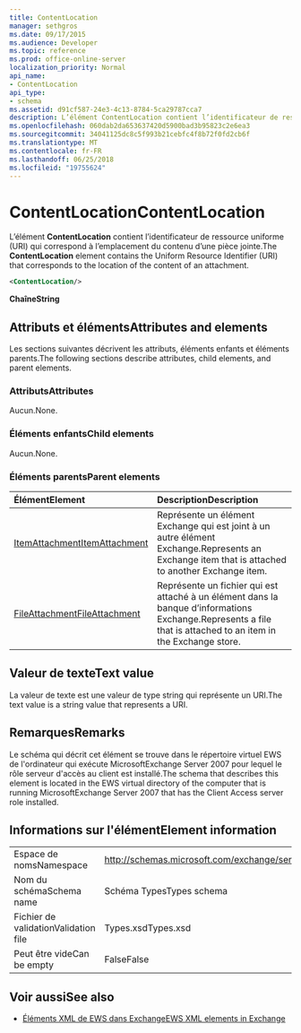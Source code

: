 ```yaml
---
title: ContentLocation
manager: sethgros
ms.date: 09/17/2015
ms.audience: Developer
ms.topic: reference
ms.prod: office-online-server
localization_priority: Normal
api_name:
- ContentLocation
api_type:
- schema
ms.assetid: d91cf587-24e3-4c13-8784-5ca29787cca7
description: L’élément ContentLocation contient l’identificateur de ressource uniforme (URI) qui correspond à l’emplacement du contenu d’une pièce jointe.
ms.openlocfilehash: 060dab2da653637420d5900bad3b95823c2e6ea3
ms.sourcegitcommit: 34041125dc8c5f993b21cebfc4f8b72f0fd2cb6f
ms.translationtype: MT
ms.contentlocale: fr-FR
ms.lasthandoff: 06/25/2018
ms.locfileid: "19755624"
---
```

# <a name="contentlocation"></a><span data-ttu-id="acea9-103">ContentLocation</span><span class="sxs-lookup"><span data-stu-id="acea9-103">ContentLocation</span></span>

<span data-ttu-id="acea9-104">L’élément **ContentLocation** contient l’identificateur de ressource uniforme (URI) qui correspond à l’emplacement du contenu d’une pièce jointe.</span><span class="sxs-lookup"><span data-stu-id="acea9-104">The **ContentLocation** element contains the Uniform Resource Identifier (URI) that corresponds to the location of the content of an attachment.</span></span> 
  
```xml
<ContentLocation/>
```

 <span data-ttu-id="acea9-105">**Chaîne**</span><span class="sxs-lookup"><span data-stu-id="acea9-105">**String**</span></span>
## <a name="attributes-and-elements"></a><span data-ttu-id="acea9-106">Attributs et éléments</span><span class="sxs-lookup"><span data-stu-id="acea9-106">Attributes and elements</span></span>

<span data-ttu-id="acea9-107">Les sections suivantes décrivent les attributs, éléments enfants et éléments parents.</span><span class="sxs-lookup"><span data-stu-id="acea9-107">The following sections describe attributes, child elements, and parent elements.</span></span>
  
### <a name="attributes"></a><span data-ttu-id="acea9-108">Attributs</span><span class="sxs-lookup"><span data-stu-id="acea9-108">Attributes</span></span>

<span data-ttu-id="acea9-109">Aucun.</span><span class="sxs-lookup"><span data-stu-id="acea9-109">None.</span></span>
  
### <a name="child-elements"></a><span data-ttu-id="acea9-110">Éléments enfants</span><span class="sxs-lookup"><span data-stu-id="acea9-110">Child elements</span></span>

<span data-ttu-id="acea9-111">Aucun.</span><span class="sxs-lookup"><span data-stu-id="acea9-111">None.</span></span>
  
### <a name="parent-elements"></a><span data-ttu-id="acea9-112">Éléments parents</span><span class="sxs-lookup"><span data-stu-id="acea9-112">Parent elements</span></span>

|<span data-ttu-id="acea9-113">**Élément**</span><span class="sxs-lookup"><span data-stu-id="acea9-113">**Element**</span></span>|<span data-ttu-id="acea9-114">**Description**</span><span class="sxs-lookup"><span data-stu-id="acea9-114">**Description**</span></span>|
|:-----|:-----|
|[<span data-ttu-id="acea9-115">ItemAttachment</span><span class="sxs-lookup"><span data-stu-id="acea9-115">ItemAttachment</span></span>](itemattachment.md) <br/> |<span data-ttu-id="acea9-116">Représente un élément Exchange qui est joint à un autre élément Exchange.</span><span class="sxs-lookup"><span data-stu-id="acea9-116">Represents an Exchange item that is attached to another Exchange item.</span></span>  <br/> |
|[<span data-ttu-id="acea9-117">FileAttachment</span><span class="sxs-lookup"><span data-stu-id="acea9-117">FileAttachment</span></span>](fileattachment.md) <br/> |<span data-ttu-id="acea9-118">Représente un fichier qui est attaché à un élément dans la banque d’informations Exchange.</span><span class="sxs-lookup"><span data-stu-id="acea9-118">Represents a file that is attached to an item in the Exchange store.</span></span>  <br/> |
   
## <a name="text-value"></a><span data-ttu-id="acea9-119">Valeur de texte</span><span class="sxs-lookup"><span data-stu-id="acea9-119">Text value</span></span>

<span data-ttu-id="acea9-120">La valeur de texte est une valeur de type string qui représente un URI.</span><span class="sxs-lookup"><span data-stu-id="acea9-120">The text value is a string value that represents a URI.</span></span>
  
## <a name="remarks"></a><span data-ttu-id="acea9-121">Remarques</span><span class="sxs-lookup"><span data-stu-id="acea9-121">Remarks</span></span>

<span data-ttu-id="acea9-122">Le schéma qui décrit cet élément se trouve dans le répertoire virtuel EWS de l'ordinateur qui exécute MicrosoftExchange Server 2007 pour lequel le rôle serveur d'accès au client est installé.</span><span class="sxs-lookup"><span data-stu-id="acea9-122">The schema that describes this element is located in the EWS virtual directory of the computer that is running MicrosoftExchange Server 2007 that has the Client Access server role installed.</span></span>
  
## <a name="element-information"></a><span data-ttu-id="acea9-123">Informations sur l'élément</span><span class="sxs-lookup"><span data-stu-id="acea9-123">Element information</span></span>

|||
|:-----|:-----|
|<span data-ttu-id="acea9-124">Espace de noms</span><span class="sxs-lookup"><span data-stu-id="acea9-124">Namespace</span></span>  <br/> |http://schemas.microsoft.com/exchange/services/2006/types  <br/> |
|<span data-ttu-id="acea9-125">Nom du schéma</span><span class="sxs-lookup"><span data-stu-id="acea9-125">Schema name</span></span>  <br/> |<span data-ttu-id="acea9-126">Schéma Types</span><span class="sxs-lookup"><span data-stu-id="acea9-126">Types schema</span></span>  <br/> |
|<span data-ttu-id="acea9-127">Fichier de validation</span><span class="sxs-lookup"><span data-stu-id="acea9-127">Validation file</span></span>  <br/> |<span data-ttu-id="acea9-128">Types.xsd</span><span class="sxs-lookup"><span data-stu-id="acea9-128">Types.xsd</span></span>  <br/> |
|<span data-ttu-id="acea9-129">Peut être vide</span><span class="sxs-lookup"><span data-stu-id="acea9-129">Can be empty</span></span>  <br/> |<span data-ttu-id="acea9-130">False</span><span class="sxs-lookup"><span data-stu-id="acea9-130">False</span></span>  <br/> |
   
## <a name="see-also"></a><span data-ttu-id="acea9-131">Voir aussi</span><span class="sxs-lookup"><span data-stu-id="acea9-131">See also</span></span>



- [<span data-ttu-id="acea9-132">Éléments XML de EWS dans Exchange</span><span class="sxs-lookup"><span data-stu-id="acea9-132">EWS XML elements in Exchange</span></span>](ews-xml-elements-in-exchange.md)

